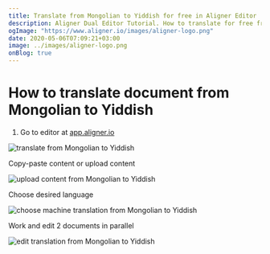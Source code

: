 ```yaml
---
title: Translate from Mongolian to Yiddish for free in Aligner Editor
description: Aligner Dual Editor Tutorial. How to translate for free from Mongolian to Yiddish. Aligner is multilingual document management platform. 
ogImage: "https://www.aligner.io/images/aligner-logo.png"
date: 2020-05-06T07:09:21+03:00
image: ../images/aligner-logo.png
onBlog: true
---
```


# How to translate document from Mongolian to Yiddish

1. Go to editor at [app.aligner.io](https://app.aligner.io "Aligner App web page")

![translate from Mongolian to Yiddish](../aligner-blank-editor.png "translate from Mongolian to Yiddish")

Copy-paste content or upload content

![upload content from Mongolian to Yiddish](../aligner-uploaded-document.png "upload content from Mongolian to Yiddish")

Choose desired language

![choose machine translation from Mongolian to Yiddish](../aligner-language-dropdown.png "choose machine translation from Mongolian to Yiddish")

Work and edit 2 documents in parallel

![edit translation from Mongolian to Yiddish](../aligner-double-sitded-editor.png "edit translation from Mongolian to Yiddish")

